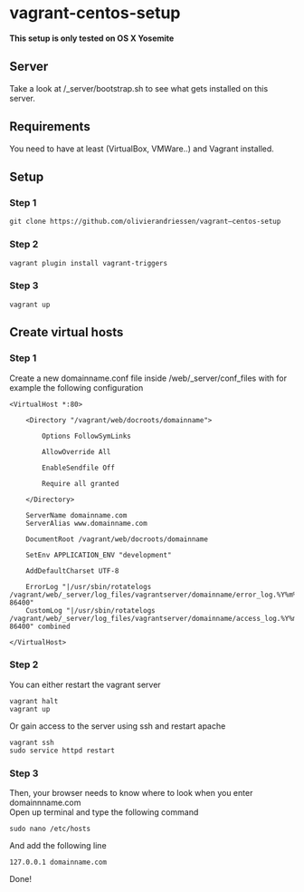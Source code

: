 # vagrant-centos-setup #

**This setup is only tested on OS X Yosemite**

## Server ##

Take a look at /_server/bootstrap.sh to see what gets installed on this server.

## Requirements ##
You need to have at least (VirtualBox, VMWare..) and Vagrant installed.


## Setup ##

### Step 1 ###
````
git clone https://github.com/olivierandriessen/vagrant–centos-setup
````

### Step 2 ###
````
vagrant plugin install vagrant-triggers
````

### Step 3 ###
````
vagrant up
````

## Create virtual hosts ##

### Step 1 ###
Create a new domainname.conf file inside /web/_server/conf_files with for example the following configuration
````
<VirtualHost *:80>

    <Directory "/vagrant/web/docroots/domainname">

        Options FollowSymLinks

        AllowOverride All

        EnableSendfile Off

        Require all granted

    </Directory>

    ServerName domainname.com
    ServerAlias www.domainname.com

    DocumentRoot /vagrant/web/docroots/domainname

    SetEnv APPLICATION_ENV "development"

    AddDefaultCharset UTF-8

    ErrorLog "|/usr/sbin/rotatelogs /vagrant/web/_server/log_files/vagrantserver/domainname/error_log.%Y%m%d.log 86400"
    CustomLog "|/usr/sbin/rotatelogs /vagrant/web/_server/log_files/vagrantserver/domainname/access_log.%Y%m%d.log 86400" combined

</VirtualHost>
````

### Step 2 ###
You can either restart the vagrant server
````
vagrant halt
vagrant up
````

Or gain access to the server using ssh and restart apache
````
vagrant ssh
sudo service httpd restart
````

### Step 3 ###
Then, your browser needs to know where to look when you enter domainnname.com  
Open up terminal and type the following command
````
sudo nano /etc/hosts
````

And add the following line
````
127.0.0.1 domainname.com
````  

Done!